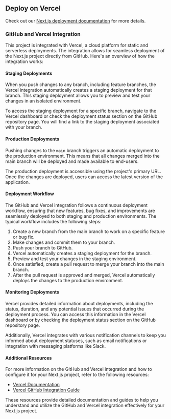 ## Deploy on Vercel

Check out our [Next.js deployment documentation](https://nextjs.org/docs/deployment) for more details.

### GitHub and Vercel Integration

This project is integrated with Vercel, a cloud platform for static and serverless deployments. The integration allows for seamless deployment of the Next.js project directly from GitHub. Here's an overview of how the integration works:

#### Staging Deployments

When you push changes to any branch, including feature branches, the Vercel integration automatically creates a staging deployment for that branch. This staging deployment allows you to preview and test your changes in an isolated environment.

To access the staging deployment for a specific branch, navigate to the Vercel dashboard or check the deployment status section on the GitHub repository page. You will find a link to the staging deployment associated with your branch.

#### Production Deployments

Pushing changes to the `main` branch triggers an automatic deployment to the production environment. This means that all changes merged into the main branch will be deployed and made available to end-users.

The production deployment is accessible using the project's primary URL. Once the changes are deployed, users can access the latest version of the application.

#### Deployment Workflow

The GitHub and Vercel integration follows a continuous deployment workflow, ensuring that new features, bug fixes, and improvements are seamlessly deployed to both staging and production environments. The typical workflow includes the following steps:

1. Create a new branch from the main branch to work on a specific feature or bug fix.
2. Make changes and commit them to your branch.
3. Push your branch to GitHub.
4. Vercel automatically creates a staging deployment for the branch.
5. Preview and test your changes in the staging environment.
6. Once satisfied, create a pull request to merge your branch into the main branch.
7. After the pull request is approved and merged, Vercel automatically deploys the changes to the production environment.

#### Monitoring Deployments

Vercel provides detailed information about deployments, including the status, duration, and any potential issues that occurred during the deployment process. You can access this information in the Vercel dashboard or by checking the deployment status section on the GitHub repository page.

Additionally, Vercel integrates with various notification channels to keep you informed about deployment statuses, such as email notifications or integration with messaging platforms like Slack.

#### Additional Resources

For more information on the GitHub and Vercel integration and how to configure it for your Next.js project, refer to the following resources:

- [Vercel Documentation](https://vercel.com/docs)
- [Vercel GitHub Integration Guide](https://vercel.com/docs/git-integrations)

These resources provide detailed documentation and guides to help you understand and utilize the GitHub and Vercel integration effectively for your Next.js project.
